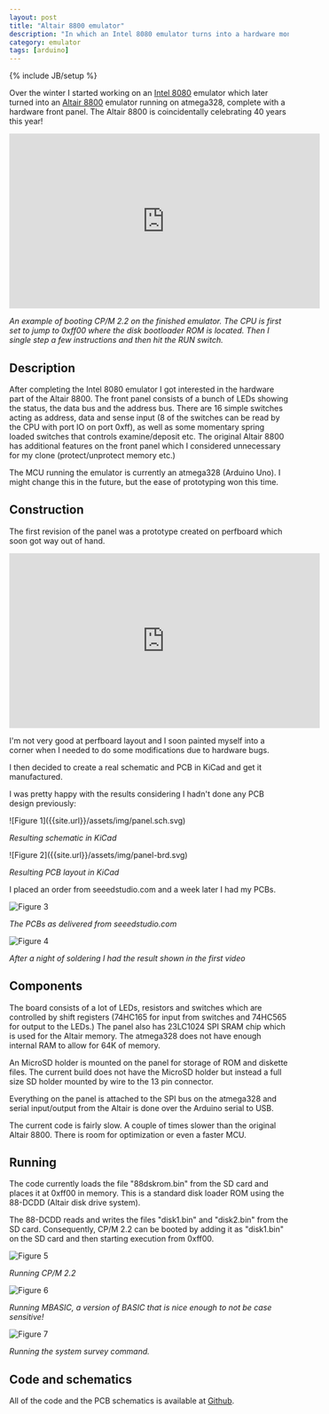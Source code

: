```yaml
---
layout: post
title: "Altair 8800 emulator"
description: "In which an Intel 8080 emulator turns into a hardware monstrosity"
category: emulator
tags: [arduino]
---
```

{% include JB/setup %}

Over the winter I started working on an [Intel 8080](http://en.wikipedia.org/wiki/Intel_8080) emulator which later turned into an [Altair 8800](http://en.wikipedia.org/wiki/Altair_8800) emulator running on atmega328, complete with a hardware front panel. The Altair 8800 is coincidentally celebrating 40 years this year!

<iframe width="560" height="315" src="https://www.youtube.com/embed/sQtJz8nA3Dc" frameborder="0" allowfullscreen></iframe>

_An example of booting CP/M 2.2 on the finished emulator. The CPU is first set to jump to 0xff00 where the disk bootloader ROM is located. Then I single step a few instructions and then hit the RUN switch._

Description
-----------

After completing the Intel 8080 emulator I got interested in the hardware part of the Altair 8800. The front panel consists of a bunch of LEDs showing the status, the data bus and the address bus. There are 16 simple switches acting as address, data and sense input (8 of the switches can be read by the CPU with port IO on port 0xff), as well as some momentary spring loaded switches that controls examine/deposit etc. The original Altair 8800 has additional features on the front panel which I considered unnecessary for my clone (protect/unprotect memory etc.)

The MCU running the emulator is currently an atmega328 (Arduino Uno). I might change this in the future, but the ease of prototyping won this time.

Construction
------------

The first revision of the panel was a prototype created on perfboard which soon got way out of hand.

<iframe width="560" height="315" src="https://www.youtube.com/embed/adbQEPB5qkY" frameborder="0" allowfullscreen></iframe>

I'm not very good at perfboard layout and I soon painted myself into a corner when I needed to do some modifications due to hardware bugs.

I then decided to create a real schematic and PCB in KiCad and get it manufactured.

I was pretty happy with the results considering I hadn't done any PCB design previously:

<div width="612">
![Figure 1]({{site.url}}/assets/img/panel.sch.svg)
</div>

_Resulting schematic in KiCad_

<div width="612">
![Figure 2]({{site.url}}/assets/img/panel-brd.svg)
</div>

_Resulting PCB layout in KiCad_

I placed an order from seeedstudio.com and a week later I had my PCBs.

![Figure 3]({{site.url}}/assets/img/pcb_manu.jpg)

_The PCBs as delivered from seeedstudio.com_

![Figure 4]({{site.url}}/assets/img/finished_pcb.jpg)

_After a night of soldering I had the result shown in the first video_

Components
----------

The board consists of a lot of LEDs, resistors and switches which are controlled by shift registers (74HC165 for input from switches and 74HC565 for output to the LEDs.)
The panel also has 23LC1024 SPI SRAM chip which is used for the Altair memory. The atmega328 does not have enough internal RAM to allow for 64K of memory.

An MicroSD holder is mounted on the panel for storage of ROM and diskette files. The current build does not have the MicroSD holder but instead a full size SD holder mounted by wire to the 13 pin connector.

Everything on the panel is attached to the SPI bus on the atmega328 and serial input/output from the Altair is done over the Arduino serial to USB.

The current code is fairly slow. A couple of times slower than the original Altair 8800. There is room for optimization or even a faster MCU.

Running
-------

The code currently loads the file "88dskrom.bin" from the SD card and places it at 0xff00 in memory. This is a standard disk loader ROM using the 88-DCDD (Altair disk drive system).

The 88-DCDD reads and writes the files "disk1.bin" and "disk2.bin" from the SD card. Consequently, CP/M 2.2 can be booted by adding it as "disk1.bin" on the SD card and then starting execution from 0xff00.

![Figure 5]({{site.url}}/assets/img/cpm22.jpg)

_Running CP/M 2.2_

![Figure 6]({{site.url}}/assets/img/mbasic.jpg)

_Running MBASIC, a version of BASIC that is nice enough to not be case sensitive!_

![Figure 7]({{site.url}}/assets/img/survey.jpg)

_Running the system survey command._

Code and schematics
-------------------

All of the code and the PCB schematics is available at [Github](http://www.github.com/dankar/altair8800).

